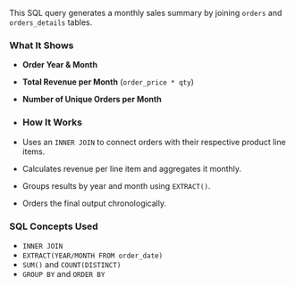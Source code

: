 This SQL query generates a monthly sales summary by joining `orders` and `orders_details` tables.
###  What It Shows
- **Order Year & Month**
- **Total Revenue per Month** (`order_price * qty`)
- **Number of Unique Orders per Month**

- ###  How It Works
- Uses an `INNER JOIN` to connect orders with their respective product line items.
- Calculates revenue per line item and aggregates it monthly.
- Groups results by year and month using `EXTRACT()`.
- Orders the final output chronologically.
  
###  SQL Concepts Used
- `INNER JOIN`
- `EXTRACT(YEAR/MONTH FROM order_date)`
- `SUM()` and `COUNT(DISTINCT)`
- `GROUP BY` and `ORDER BY`
